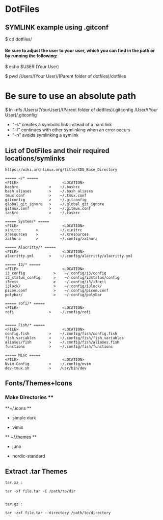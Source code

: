 # DotFiles

## SYMLINK example using .gitconf

$ cd dotfiles/

#### Be sure to adjust the user to your user, which you can find in the path or by running the following:

$ echo $USER
(Your User)

$ pwd
/Users/(Your User)/(Parent folder of dotfiles)/dotfiles

# Be sure to use an absolute path

$ ln -nfs /Users/(YourUser)/(Parent folder of dotfiles)/.gitconfig /User/(Your User)/.gitconfig

- "-s" creates a symbolic link instead of a hard link
- "-f" continues with other symlinking when an error occurs
- "-n" avoids symlinking a symlink

## List of DotFiles and their required locations/symlinks

```
https://wiki.archlinux.org/title/XDG_Base_Directory
```

```
===== ~/* =====
<FILE>                    <LOCATION>
bashrc              >    ~/.bashrc
bash_aliases        >    ~/.bash_aliases
tmux.conf           >    ~/.tmux.conf
gitconfig           >    ~/.gitconfig
global_git_ignore   >    ~/.global_git_ignore
gitmux.conf         >    ~/.gitmux.conf
taskrc              >    ~/.taskrc
```

```
===== System/* =====
<FILE>                    <LOCATION>
xinitrc       >          ~/.xinitrc
Xresources    >          ~/.Xresources
zathura       >          ~/.config/zathura

```

```
===== Alacritty/* =====
<FILE>                    <LOCATION>
alacritty.yml       >    ~/.config/alacritty/alacritty.yml
```

```
===== I3/* =====
<FILE>                    <LOCATION>
i3_config             >    ~/.config/i3/config
i3_status_config      >    ~/.config/i3status/config
i3exit                >    ~/.config/i3/i3exit
i3lock/               >    ~/.config/i3lock/
picom.conf            >    ~/.config/picom.conf
polybar/              >    ~/.config/polybar
```

```
===== rofi/* =====
<FILE>                    <LOCATION>
rofi                >    ~/.config/rofi


```

```
===== Fish/* =====
<FILE>                    <LOCATION>
config.fish         >    ~/.config/fish/config.fish
fish_variables      >    ~/.config/fish/fish_variables
aliases/fish        >    ~/.config/fish/aliases.fish
functions 	        >    ~/.config/fish/functions
```

```
===== Misc =====
<FILE>                    <LOCATION>
Nvim-Config	        >    ~/.config/nvim
dev-tmux.sh         >    /usr/bin/dev
```

## Fonts/Themes+Icons

### Make Directories \*\*

**~/.icons **

- simple dark

- vimix

** ~/.themes **

- juno

- nordic-standard

## Extract .tar Themes

```
tar.xz :

tar -xf file.tar -C /path/to/dir


tar.gz :

tar -zxf file.tar --directory /path/to/directory

```
